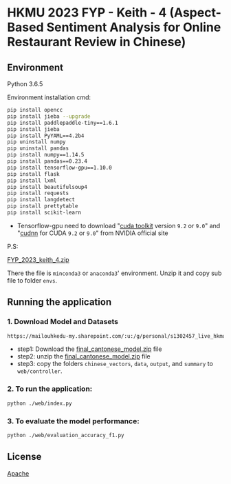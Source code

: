 # HKMU 2023 FYP - Keith - 4 (Aspect-Based Sentiment Analysis for Online Restaurant Review in Chinese)

## Environment
Python 3.6.5

Environment installation cmd:
```bash
pip install opencc
pip install jieba --upgrade
pip install paddlepaddle-tiny==1.6.1
pip install jieba
pip install PyYAML==4.2b4
pip uninstall numpy
pip uninstall pandas
pip install numpy==1.14.5
pip install pandas==0.23.4
pip install tensorflow-gpu==1.10.0
pip install flask
pip install lxml
pip install beautifulsoup4
pip install requests
pip install langdetect
pip install prettytable
pip install scikit-learn
```
* Tensorflow-gpu need to download "[cuda toolkit](https://developer.nvidia.com/cuda-toolkit-archive) version `9.2` or `9.0`" and "[cudnn](https://developer.nvidia.com/rdp/cudnn-archive) for CUDA `9.2` or `9.0`" from NVIDIA official site

P.S: 

[FYP_2023_keith_4.zip](https://mailouhkedu-my.sharepoint.com/:u:/g/personal/s1303149_live_hkmu_edu_hk/EUT123lSM1dJv9P-jLzI50wBD1RZN_8Des_zTIrgpH2QvA?e=90ESEe)

There the file is `minconda3` or `anaconda3`' environment. Unzip it and copy sub file to folder `envs`. 
## Running the application
### 1. Download Model and Datasets
```bash
https://mailouhkedu-my.sharepoint.com/:u:/g/personal/s1302457_live_hkmu_edu_hk/EWHzAkiGrB9FiRkV6vo7ZQQByokoK8hmcxKF_65n4lXR1Q?e=kyiHKV
```
- step1: Download the [final_cantonese_model.zip](https://mailouhkedu-my.sharepoint.com/:u:/g/personal/s1302457_live_hkmu_edu_hk/EWHzAkiGrB9FiRkV6vo7ZQQByokoK8hmcxKF_65n4lXR1Q?e=kyiHKV) file
- step2: unzip the [final_cantonese_model.zip](https://mailouhkedu-my.sharepoint.com/:u:/g/personal/s1302457_live_hkmu_edu_hk/EWHzAkiGrB9FiRkV6vo7ZQQByokoK8hmcxKF_65n4lXR1Q?e=kyiHKV) file
- step3: copy the folders `chinese_vectors`, `data`, `output`, and `summary` to `web/controller`. 
### 2. To run the application:
```bash
python ./web/index.py
```
### 3. To evaluate the model performance:
```bash
python ./web/evaluation_accuracy_f1.py
```
## License
[Apache](https://github.com/A-Unknowner/FYP/tree/main?tab=Apache-2.0-1-ov-file)
